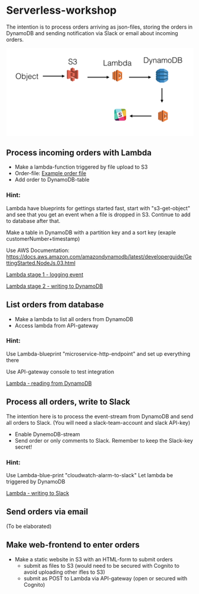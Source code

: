 # Serverless-workshop

The intention is to process orders arriving as json-files, storing 
the orders in DynamoDB and sending notification via Slack or email about
incoming orders.

![Architecture](arch.png)

## Process incoming orders with Lambda

* Make a lambda-function triggered by file upload to S3
 * Order-file: [Example order file](files/order.json)
* Add order to DynamoDB-table
  
### Hint: 
Lambda have blueprints for gettings started fast, start with "s3-get-object" and see that you get an event when a file is dropped in S3. Continue to add to database after that. 

Make a table in DynamoDB with a partition key and a sort key (exaple customerNumber+timestamp)

Use AWS Documentation: 
https://docs.aws.amazon.com/amazondynamodb/latest/developerguide/GettingStarted.NodeJs.03.html

[Lambda stage 1 - logging event](files/lambda1-index.js)

[Lambda stage 2 - writing to DynamoDB](files/lambda2-index.js)

## List orders from database

* Make a lambda to list all orders from DynamoDB
* Access lambda from API-gateway

### Hint:
Use Lambda-blueprint "microservice-http-endpoint" and set up everything there

Use API-gateway console to test integration

[Lambda - reading from DynamoDB](files/lambda3-index.js)


## Process all orders, write to Slack
The intention here is to process the event-stream from DynamoDB and send all orders to Slack.
(You will need a slack-team-account and slack API-key)
* Enable DynemoDB-stream
* Send order or only comments to Slack. Remember to keep the Slack-key secret!

### Hint:
Use Lambda-blue-print "cloudwatch-alarm-to-slack"
Let lambda be triggered by DynamoDB  

[Lambda - writing to Slack](files/lambda4-index.js)

## Send orders via email
(To be elaborated)

## Make web-frontend to enter orders
* Make a static website in S3 with an HTML-form to submit orders
  * submit as files to S3 (would need to be secured with Cognito to avoid uploading other ifles to S3)
  * submit as POST to Lambda via API-gateway (open or secured with Cognito)
